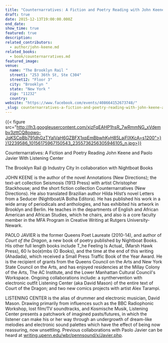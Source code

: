 ```yaml
---
title: "Counternarratives: A Fiction and Poetry Reading with John Keene and Paolo Javier"
draft: true
date: 2015-12-13T19:00:00.000Z
end_date:
show_time: true
featured: true
description:
related_contributors:
  - author/john-keene.md
related_books:
  - book/counternarratives.md
featured_image: 
venue:
  name: "The Brooklyn Rail "
  street1: "253 36th St, Ste C304"
  street12: "Floor 3"
  city: "Brooklyn "
  state: "New York "
  zip: "11232"
  country:
website: "https://www.facebook.com/events/408664152673748/"
_slug: counternarratives-a-fiction-and-poetry-reading-with-john-keene-and-paolo-javier
---
```


{{< figure src="http://lh3.googleusercontent.com/xjzFqEAHP1hsR_7wRmmNG_xVdembv3zttCQ8oqwo-JqKSCpBb791dhGzTYaIVaH6GZBFX1xpEmBbwhKyH85LajFlXKcA=s1200">}}12239586_10156175967150543_2355736256305946105_n.jpg>}}

Counternarratives: A Fiction and Poetry Reading
John Keene and Paolo Javier
With Listening Center

The Brooklyn Rail @ Industry City
In collaboration with Nightboat Books


JOHN KEENE is the author of the novel Annotations (New Directions); the text-art collection Seismosis (1913 Press) with artist Christopher Stackhouse; and the short fiction collection Counternarratives (New Directions). He also translated Brazilian author Hilda Hilst’s novel Letters from a Seducer (Nightboat/A Bolha Editora). He has published his work in a wide array of periodicals and anthologies, and has exhibited his artwork in Brooklyn and Berlin. He teaches in the departments of English and African American and African Studies, which he chairs, and also is a core faculty member in the MFA Program in Creative Writing at Rutgers University-Newark.


PAOLO JAVIER is the former Queens Poet Laureate (2010-14), and author of _Court of the Dragon_, a new book of poetry published by Nightboat Books. His other full length books include T_he Feeling Is Actual_ (Marsh Hawk Press), 60 lv bo(e)mbs (O Books), and the time at the end of this writing (Ahadada), which received a Small Press Traffic Book of the Year Award. He is the recipient of grants from the Queens Council on the Arts and New York State Council on the Arts, and has enjoyed residencies at the Millay Colony of the Arts, The AC Institute, and the Lower Manhattan Cultural Council's Workspace. Ongoing collaborations include: a synthervention with electronic outfit Listening Center (aka David Mason) of the entire text of Court of the Dragon; and two new comics projects with artist Alex Tarampi.

LISTENING CENTER is the alias of drummer and electronic musician, David Mason. Drawing primarily from influences such as the BBC Radiophonic Workshop, lost film/TV soundtracks, and Kosmische Musik, Listening Center presents a patchwork of imagined pasts/futures, in which the listener can make his or her way through an undergrowth of dream-like melodies and electronic sound palettes which have the effect of being now reassuring, now unsettling. Previous collaborations with Paolo Javier can be heard at [writing.upenn.edu/wbr/pennsound/x/Javier.php](http://writing.upenn.edu/pennsound/x/Javier.php).

